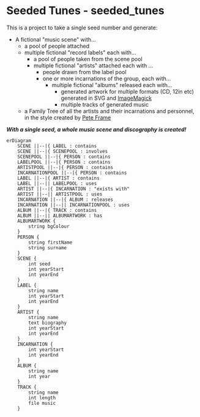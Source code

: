 # Seeded Tunes - seeded_tunes

This is a project to take a single seed number and generate:

* A fictional "music scene" with...
  * a pool of people attached
  * multiple fictional "record labels" each with...
    * a pool of people taken from the scene pool
    * multiple fictional "artists" attached each with ...
      * people drawn from the label pool
      * one or more incarnations of the group, each with...
        * multiple fictional "albums" released each with...
          * generated artwork for multiple formats (CD, 12in etc) generated in SVG and [ImageMagick](http://www.imagemagick.org)
          * multiple tracks of generated music
  * a Family Tree of all the artists and their incarnations and personnel, in the style created by [Pete Frame](https://familyofrock.net/)

**_With a single seed, a whole music scene and discography is created!_**

```mermaid
erDiagram
    SCENE ||--|{ LABEL : contains
    SCENE ||--|{ SCENEPOOL : involves
    SCENEPOOL ||--|{ PERSON : contains
    LABELPOOL ||--|{ PERSON : contains
    ARTISTPOOL ||--|{ PERSON : contains
    INCARNATIONPOOL ||--|{ PERSON : contains
    LABEL ||--|{ ARTIST : contains
    LABEL ||--|| LABELPOOL : uses
    ARTIST ||--|{ INCARNATION : "exists with"
    ARTIST ||--|| ARTISTPOOL : uses
    INCARNATION ||--|{ ALBUM : releases
    INCARNATION ||--|| INCARNATIONPOOL : uses
    ALBUM ||--|{ TRACK : contains
    ALBUM ||--|| ALBUMARTWORK : has
    ALBUMARTWORK {
        string bgColour
    }
    PERSON {
        string firstName
        string surname
    }
    SCENE {
        int seed
        int yearStart
        int yearEnd
    }
    LABEL {
        string name
        int yearStart
        int yearEnd
    }
    ARTIST {
        string name
        text biography
        int yearStart
        int yearEnd
    }
    INCARNATION {
        int yearStart
        int yearEnd
    }
    ALBUM {
        string name
        int year
    }
    TRACK {
        string name
        int length
        file music
    }

```